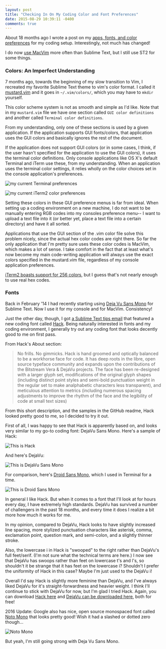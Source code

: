 ```yaml
---
layout: post
title: "Checking In On My Coding Color and Font Preferences"
date: 2015-08-29 10:39:11 -0400
comments: true
---
```


About 18 months ago I wrote a post on my [apps, fonts, and color preferences](http://sts10.github.io/blog/2014/02/14/my-current-coding-setup/) for my coding setup. Interestingly, not much has changed! 

I do now [use MacVim](http://sts10.github.io/blog/2015/08/07/from-terminal-vim-to-mac-vim/) more often than Sublime Text, but I still use ST2 for some things. 

### Colors: An Imperfect Understanding

7 months ago, towards the beginning of my slow transition to Vim, I recreated my favorite Sublime Text theme to vim's color format. I called it [mustard.vim](https://github.com/sts10/terminal_and_vim_settings/blob/master/mustard.vim) and it goes in `~/.vim/colors/`, which you may have to `mkdir` yourself. 

<!-- more --> 

This color scheme system is not as smooth and simple as I'd like. Note that in my `mustard.vim` file we have one section called `GUI color definitions` and another called `Terminal color definitions`. 

From my understanding, only one of these sections is used by a given application. If the application supports GUI fonts/colors, that application uses the GUI colors and basically ignores the rest of the document. 

If the application does not support GUI colors (or in some cases, I think, if the user hasn't specified for the application to use the GUI colors), it uses the terminal color definitions. Only console applications like OS X's default Terminal and iTerm use these, from my understanding. When an application uses the terminal color settings, it relies wholly on the color choices set in the console application's preferences. 

![my current Terminal preferences](http://i.imgur.com/FRNVXKE.png)

![my current iTerm2 color preferences](http://i.imgur.com/eHau3Dz.png)

Setting these colors in these GUI preference menus is far from ideal. When setting up a coding environment on a new machine, I do not want to be manually entering RGB codes into my consoles preference menu-- I want to upload a text file into it (or better yet, place a text file into a certain directory) and have it all sorted. 

Applications that use the GUI section of the .vim color file solve this problem nicely, since the actual hex color codes are right there. So far the only application that I'm pretty sure uses these color codes is MacVim, which makes a lot of sense. I take comfort in the fact that at least what's now become my main code-writing application will always use the exact colors specified in the mustard.vim file, regardless of my console application preferences. 

[iTerm2 boasts support for 256 colors](https://www.iterm2.com/features.html), but I guess that's not nearly enough to use real hex codes.

### Fonts

Back in February '14 I had recently starting using [Deja Vu Sans Mono](http://dejavu-fonts.org/wiki/Download) for Sublime Text. Now I use it for my console and for MacVim. Consistency! 

Just the other day, though, I got [a Sublime Text tips email](http://sublimetexttips.com/) that featured a new coding font called [Hack](https://github.com/chrissimpkins/Hack?__s=zqtsopr3dvarx5aep2ga). Being naturally interested in fonts and my coding environment, I generally try out any coding font that looks decently good to me on first pass. 

From Hack's About section: 

> No frills. No gimmicks. Hack is hand groomed and optically balanced to be a workhorse face for code.
> It has deep roots in the libre, open source typeface community and expands upon the contributions of the Bitstream Vera & DejaVu projects. The face has been re-designed with a larger glyph set, modifications of the original glyph shapes (including distinct point styles and semi-bold punctuation weight in the regular set to make analphabetic characters less transparent), and meticulous attention to metrics (including numerous spacing adjustments to improve the rhythm of the face and the legibility of code at small text sizes)

From this short description, and the samples in the GitHub readme, Hack looked pretty good to me, so I decided to try it out.

First of all, I was happy to see that Hack is apparently based on, and looks very similar to my go-to coding font: DejaVu Sans Mono. Here's a sample of Hack:

![This is Hack](https://raw.githubusercontent.com/chrissimpkins/codeface/master/images/hack.png)

And here's DejaVu:

![This is DejaVu Sans Mono](https://raw.githubusercontent.com/chrissimpkins/codeface/master/images/dejavu-sans-mono.png)

For comparison, here's [Droid Sans Mono](http://www.fontsquirrel.com/fonts/droid-sans-mono), which I used in Terminal for a time.

![This is Droid Sans Mono](https://raw.githubusercontent.com/chrissimpkins/codeface/master/images/droid-sans-mono.png)

In general I like Hack. But when it comes to a font that I'll look at for hours every day, I have extremely high standards. DejaVu has survived a number of challengers in the past 18 months, and every time it does I realize a bit more how much it works for me. 

In my opinion, compared to DejaVu, Hack looks to have slightly increased line spacing, more stylized punctuation characters like asterisk, comma, exclamation point, question mark, and semi-colon, and a slightly thinner stroke. 

Also, the lowercase i in Hack is "swooped" to the right rather than DejaVu's full feet/serif. (I'm not sure what the technical terms are here.) I now see that DejaVu has swoops rather than feet on lowercase t's and l's, so shouldn't it be strange that it has feet on the lowercase i? Shouldn't I prefer the uniformity of Hack in this case? Maybe I'm just used to the DejaVu i! 

Overall I'd say Hack is slightly more feminine than DejaVu, and I've always liked DejaVu for it's straight-forwardness and heavier weight. I think I'll continue to stick with DejaVu for now, but I'm glad I tried Hack. Again, you can download [Hack here](https://github.com/chrissimpkins/Hack?__s=zqtsopr3dvarx5aep2ga) and [DejaVu can be downloaded here](http://dejavu-fonts.org/wiki/Download), both for free!  

2016 Update: Google also has nice, open source monospaced font called [Noto Mono](https://www.google.com/get/noto/#mono-mono) that looks pretty good! Wish it had a slashed or dotted zero though...

![Noto Mono](https://noto-website.storage.googleapis.com/samples/mono-mono_en-Latn_400_normal.svg)

But yeah, I'm still going strong with Deja Vu Sans Mono.

